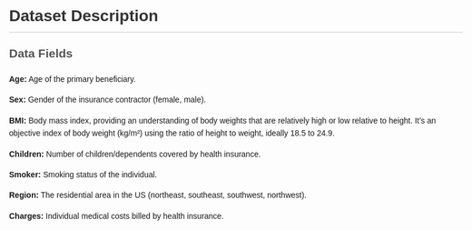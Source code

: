 <!DOCTYPE html>
<html lang="en">
<head>
    <meta charset="UTF-8">
    <meta name="viewport" content="width=device-width, initial-scale=1.0">
    <title>Dataset Description</title>
    <style>
        body {
            font-family: Arial, sans-serif;
            line-height: 1.6;
            max-width: 800px;
            margin: 0 auto;
            padding: 20px;
        }
        h1 {
            color: #333;
            border-bottom: 1px solid #ccc;
            padding-bottom: 5px;
        }
        h2 {
            color: #555;
            margin-top: 20px;
        }
        p {
            margin-bottom: 10px;
        }
    </style>
</head>
<body>
    <h1>Dataset Description</h1>
    <h2>Data Fields</h2>
    <p><strong>Age:</strong> Age of the primary beneficiary.</p>
    <p><strong>Sex:</strong> Gender of the insurance contractor (female, male).</p>
    <p><strong>BMI:</strong> Body mass index, providing an understanding of body weights that are relatively high or low relative to height. It’s an objective index of body weight (kg/m²) using the ratio of height to weight, ideally 18.5 to 24.9.</p>
    <p><strong>Children:</strong> Number of children/dependents covered by health insurance.</p>
    <p><strong>Smoker:</strong> Smoking status of the individual.</p>
    <p><strong>Region:</strong> The residential area in the US (northeast, southeast, southwest, northwest).</p>
    <p><strong>Charges:</strong> Individual medical costs billed by health insurance.</p>
</body>
</html>

